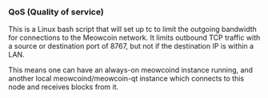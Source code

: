 ### QoS (Quality of service) ###

This is a Linux bash script that will set up tc to limit the outgoing bandwidth for connections to the Meowcoin network. It limits outbound TCP traffic with a source or destination port of 8767, but not if the destination IP is within a LAN.

This means one can have an always-on meowcoind instance running, and another local meowcoind/meowcoin-qt instance which connects to this node and receives blocks from it.
